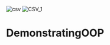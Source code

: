 ![csv](https://user-images.githubusercontent.com/81671636/145332992-a698f892-52cd-442f-b884-0e821a92ee59.jpg)
![CSV_1](https://user-images.githubusercontent.com/81671636/145332993-0ce872e8-600f-42b3-9715-1eb5dcfdbc3e.png)
# DemonstratingOOP
